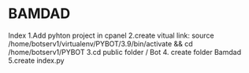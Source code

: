 # BAMDAD
Index
1.Add pyhton project in cpanel 
2.create vitual link:
source /home/botserv1/virtualenv/PYBOT/3.9/bin/activate && cd /home/botserv1/PYBOT
3.cd public folder / Bot 
4. create folder Bamdad 
5.create index.py 
